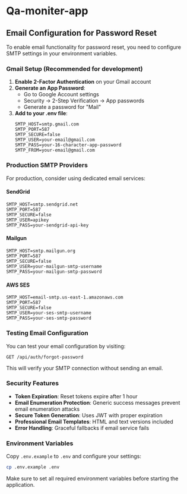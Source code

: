 # Qa-moniter-app

## Email Configuration for Password Reset

To enable email functionality for password reset, you need to configure SMTP settings in your environment variables.

### Gmail Setup (Recommended for development)

1. **Enable 2-Factor Authentication** on your Gmail account
2. **Generate an App Password**:
   - Go to Google Account settings
   - Security → 2-Step Verification → App passwords
   - Generate a password for "Mail"
3. **Add to your .env file**:
   ```
   SMTP_HOST=smtp.gmail.com
   SMTP_PORT=587
   SMTP_SECURE=false
   SMTP_USER=your-email@gmail.com
   SMTP_PASS=your-16-character-app-password
   SMTP_FROM=your-email@gmail.com
   ```

### Production SMTP Providers

For production, consider using dedicated email services:

#### SendGrid
```
SMTP_HOST=smtp.sendgrid.net
SMTP_PORT=587
SMTP_SECURE=false
SMTP_USER=apikey
SMTP_PASS=your-sendgrid-api-key
```

#### Mailgun
```
SMTP_HOST=smtp.mailgun.org
SMTP_PORT=587
SMTP_SECURE=false
SMTP_USER=your-mailgun-smtp-username
SMTP_PASS=your-mailgun-smtp-password
```

#### AWS SES
```
SMTP_HOST=email-smtp.us-east-1.amazonaws.com
SMTP_PORT=587
SMTP_SECURE=false
SMTP_USER=your-ses-smtp-username
SMTP_PASS=your-ses-smtp-password
```

### Testing Email Configuration

You can test your email configuration by visiting:
```
GET /api/auth/forgot-password
```

This will verify your SMTP connection without sending an email.

### Security Features

- **Token Expiration**: Reset tokens expire after 1 hour
- **Email Enumeration Protection**: Generic success messages prevent email enumeration attacks
- **Secure Token Generation**: Uses JWT with proper expiration
- **Professional Email Templates**: HTML and text versions included
- **Error Handling**: Graceful fallbacks if email service fails

### Environment Variables

Copy `.env.example` to `.env` and configure your settings:

```bash
cp .env.example .env
```

Make sure to set all required environment variables before starting the application.